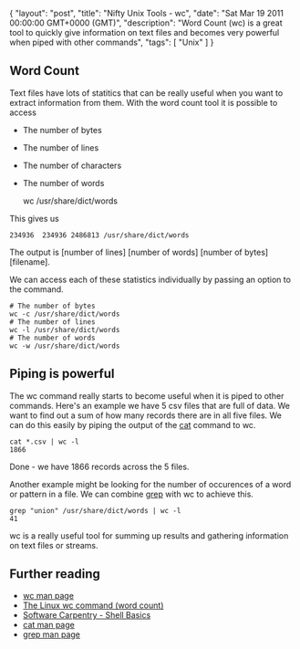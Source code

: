 {
  "layout": "post",
  "title": "Nifty Unix Tools - wc",
  "date": "Sat Mar 19 2011 00:00:00 GMT+0000 (GMT)",
  "description": "Word Count (wc) is a great tool to quickly give information on text files and becomes very powerful when piped with other commands",
  "tags": [
    "Unix"
  ]
}

## Word Count

Text files have lots of statitics that can be really useful when you want to extract information from them. With the word count tool it is possible to access

* The number of bytes
* The number of lines
* The number of characters
* The number of words

    wc /usr/share/dict/words

This gives us

    234936  234936 2486813 /usr/share/dict/words 

The output is \[number of lines\] \[number of words\] \[number of bytes\] \[filename\].

We can access each of these statistics individually by passing an option to the command.

    # The number of bytes
    wc -c /usr/share/dict/words
    # The number of lines
    wc -l /usr/share/dict/words
    # The number of words
    wc -w /usr/share/dict/words

## Piping is powerful

The wc command really starts to become useful when it is piped to other commands. Here's an example we have 5 csv files that are full of data. We want to find out a sum of how many records there are in all five files. We can do this easily by piping the output of the [cat][2] command to wc.

    cat *.csv | wc -l 
    1866

Done - we have 1866 records across the 5 files.

Another example might be looking for the number of occurences of a word or pattern in a file. We can combine [grep][3] with wc to achieve this.

    grep "union" /usr/share/dict/words | wc -l
    41

wc is a really useful tool for summing up results and gathering information on text files or streams.

## Further reading

* [wc man page][1]
* [The Linux wc command (word count)][4]
* [Software Carpentry - Shell Basics][5]
* [cat man page][2]
* [grep man page][2]

[1]: http://linux.die.net/man/1/wc
[2]: http://linux.die.net/man/1/cat
[3]: http://linux.die.net/man/1/grep
[4]: http://www.devdaily.com/unix/edu/examples/wc.shtml
[5]: http://showmedo.com/videotutorials/video?name=940050&fromSeriesID=94
